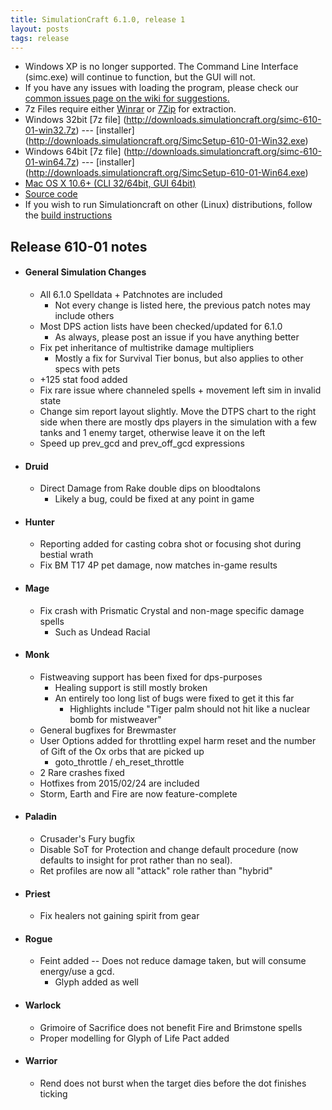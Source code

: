 ```yaml
---
title: SimulationCraft 6.1.0, release 1
layout: posts
tags: release
---
```

* Windows XP is no longer supported. The Command Line Interface (simc.exe) will continue to function, but the GUI will not.
* If you have any issues with loading the program, please check our [common issues page on the wiki for suggestions.](http://code.google.com/p/simulationcraft/wiki/CommonIssues)
* 7z Files require either [Winrar](http://www.rarlab.com/) or [7Zip](http://www.7-zip.org/) for extraction.
* Windows 32bit [7z file] (http://downloads.simulationcraft.org/simc-610-01-win32.7z) ---  [installer] (http://downloads.simulationcraft.org/SimcSetup-610-01-Win32.exe)
* Windows 64bit [7z file] (http://downloads.simulationcraft.org/simc-610-01-win64.7z) ---  [installer] (http://downloads.simulationcraft.org/SimcSetup-610-01-Win64.exe)
* [Mac OS X 10.6+ (CLI 32/64bit, GUI 64bit)](http://downloads.simulationcraft.org/simc-610-01-osx-x86.dmg)
* [Source code](http://downloads.simulationcraft.org/simc-610-01-source.zip)
* If you wish to run Simulationcraft on other (Linux) distributions, follow the [build instructions](http://code.google.com/p/simulationcraft/wiki/HowToBuild)
## Release 610-01 notes
* #### General Simulation Changes
  * All 6.1.0 Spelldata + Patchnotes are included
    * Not every change is listed here, the previous patch notes may include others
  * Most DPS action lists have been checked/updated for 6.1.0
    * As always, please post an issue if you have anything better
  * Fix pet inheritance of multistrike damage multipliers
    * Mostly a fix for Survival Tier bonus, but also applies to other specs with pets
  * +125 stat food added
  * Fix rare issue where channeled spells + movement left sim in invalid state
  * Change sim report layout slightly. Move the DTPS chart to the right side when there are mostly dps players in the simulation with a few tanks and 1 enemy target, otherwise leave it on the left
  * Speed up prev_gcd and prev_off_gcd expressions
* #### Druid
  * Direct Damage from Rake double dips on bloodtalons
    * Likely a bug, could be fixed at any point in game
* #### Hunter
  * Reporting added for casting cobra shot or focusing shot during bestial wrath
  * Fix BM T17 4P pet damage, now matches in-game results
* #### Mage
  * Fix crash with Prismatic Crystal and non-mage specific damage spells
    * Such as Undead Racial
* #### Monk
  * Fistweaving support has been fixed for dps-purposes
    * Healing support is still mostly broken
    * An entirely too long list of bugs were fixed to get it this far
      * Highlights include "Tiger palm should not hit like a nuclear bomb for mistweaver"
  * General bugfixes for Brewmaster
  * User Options added for throttling expel harm reset and the number of Gift of the Ox orbs that are picked up
    * goto_throttle / eh_reset_throttle
  * 2 Rare crashes fixed
  * Hotfixes from 2015/02/24 are included
  * Storm, Earth and Fire are now feature-complete
* #### Paladin
  * Crusader's Fury bugfix
  * Disable SoT for Protection and change default procedure (now defaults to insight for prot rather than no seal).
  * Ret profiles are now all "attack" role rather than "hybrid"
* #### Priest
  * Fix healers not gaining spirit from gear
* #### Rogue
  * Feint added -- Does not reduce damage taken, but will consume energy/use a gcd.
    * Glyph added as well
* #### Warlock
  * Grimoire of Sacrifice does not benefit Fire and Brimstone spells
  * Proper modelling for Glyph of Life Pact added
* #### Warrior
  * Rend does not burst when the target dies before the dot finishes ticking